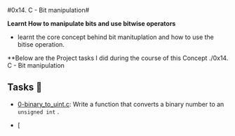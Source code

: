 #0x14. C - Bit manipulation#

**Learnt How to manipulate bits and use bitwise operators**
 * learnt the core concept behind bit manituplation and how to use the bitise operation.

**Below are the Project tasks I did during the course of this Concept ./0x14. C - Bit manipulation

## Tasks :page_with_curl: 

* [0-binary_to_uint.c](./0-binary_to_uint.c): Write a function that converts a binary number to an `unsigned int` .

* [
